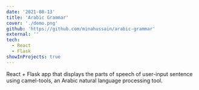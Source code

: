 ```yaml
---
date: '2021-08-13'
title: 'Arabic Grammar'
cover: './demo.png'
github: 'https://github.com/minahussain/arabic-grammar'
external: ''
tech:
  - React
  - Flask
showInProjects: true
---
```


React + Flask app that displays the parts of speech of user-input sentence using camel-tools, an Arabic natural language processing tool.